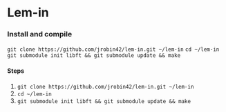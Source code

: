 # Lem-in

### Install and compile

`git clone https://github.com/jrobin42/lem-in.git ~/lem-in`
`cd ~/lem-in`
`git submodule init libft && git submodule update && make`

#### Steps

1. `git clone https://github.com/jrobin42/lem-in.git ~/lem-in`  
2. `cd ~/lem-in`
3. `git submodule init libft && git submodule update && make`
